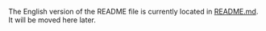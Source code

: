 The English version of the README file is currently located in 
[README.md](README.md). It will be moved here later.
